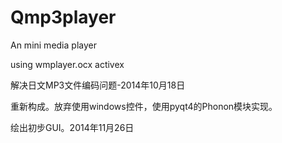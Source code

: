 ﻿Qmp3player
==========

An mini media player

using wmplayer.ocx activex

解决日文MP3文件编码问题-2014年10月18日


重新构成。放弃使用windows控件，使用pyqt4的Phonon模块实现。

绘出初步GUI。2014年11月26日